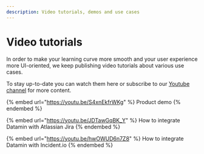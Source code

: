 ```yaml
---
description: Video tutorials, demos and use cases
---
```


# Video tutorials

In order to make your learning curve more smooth and your user experience more UI-oriented, we keep publishing video tutorials about various use cases.&#x20;

To stay up-to-date you can watch them here or subscribe to our [Youtube channel](https://www.youtube.com/channel/UCbrmYg0YhbqUVlUVX1QIg9w) for more content.

{% embed url="https://youtu.be/S4xnEkfrWKg" %}
Product demo
{% endembed %}

{% embed url="https://youtu.be/JDTawGqBK_Y" %}
How to integrate Datamin with Atlassian Jira
{% endembed %}

{% embed url="https://youtu.be/hwOWUD6n7Z8" %}
How to integrate Datamin with Incident.io
{% endembed %}
